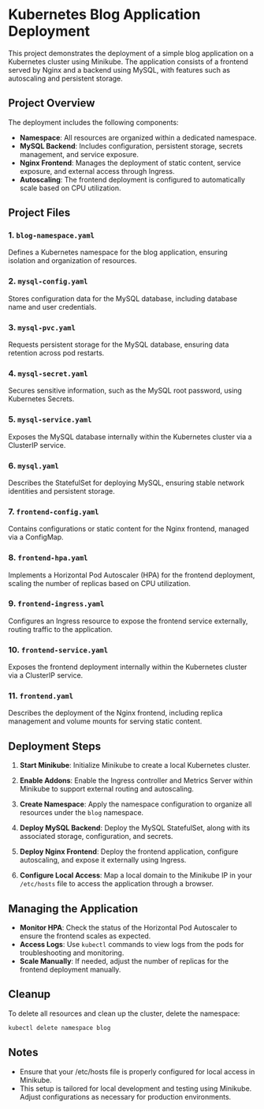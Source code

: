 # Kubernetes Blog Application Deployment

This project demonstrates the deployment of a simple blog application on a Kubernetes cluster using Minikube. The application consists of a frontend served by Nginx and a backend using MySQL, with features such as autoscaling and persistent storage.

## Project Overview

The deployment includes the following components:
- **Namespace**: All resources are organized within a dedicated namespace.
- **MySQL Backend**: Includes configuration, persistent storage, secrets management, and service exposure.
- **Nginx Frontend**: Manages the deployment of static content, service exposure, and external access through Ingress.
- **Autoscaling**: The frontend deployment is configured to automatically scale based on CPU utilization.

## Project Files

### 1. `blog-namespace.yaml`
Defines a Kubernetes namespace for the blog application, ensuring isolation and organization of resources.

### 2. `mysql-config.yaml`
Stores configuration data for the MySQL database, including database name and user credentials.

### 3. `mysql-pvc.yaml`
Requests persistent storage for the MySQL database, ensuring data retention across pod restarts.

### 4. `mysql-secret.yaml`
Secures sensitive information, such as the MySQL root password, using Kubernetes Secrets.

### 5. `mysql-service.yaml`
Exposes the MySQL database internally within the Kubernetes cluster via a ClusterIP service.

### 6. `mysql.yaml`
Describes the StatefulSet for deploying MySQL, ensuring stable network identities and persistent storage.

### 7. `frontend-config.yaml`
Contains configurations or static content for the Nginx frontend, managed via a ConfigMap.

### 8. `frontend-hpa.yaml`
Implements a Horizontal Pod Autoscaler (HPA) for the frontend deployment, scaling the number of replicas based on CPU utilization.

### 9. `frontend-ingress.yaml`
Configures an Ingress resource to expose the frontend service externally, routing traffic to the application.

### 10. `frontend-service.yaml`
Exposes the frontend deployment internally within the Kubernetes cluster via a ClusterIP service.

### 11. `frontend.yaml`
Describes the deployment of the Nginx frontend, including replica management and volume mounts for serving static content.

## Deployment Steps

1. **Start Minikube**:
   Initialize Minikube to create a local Kubernetes cluster.

2. **Enable Addons**:
   Enable the Ingress controller and Metrics Server within Minikube to support external routing and autoscaling.

3. **Create Namespace**:
   Apply the namespace configuration to organize all resources under the `blog` namespace.

4. **Deploy MySQL Backend**:
   Deploy the MySQL StatefulSet, along with its associated storage, configuration, and secrets.

5. **Deploy Nginx Frontend**:
   Deploy the frontend application, configure autoscaling, and expose it externally using Ingress.

6. **Configure Local Access**:
   Map a local domain to the Minikube IP in your `/etc/hosts` file to access the application through a browser.

## Managing the Application

- **Monitor HPA**: Check the status of the Horizontal Pod Autoscaler to ensure the frontend scales as expected.
- **Access Logs**: Use `kubectl` commands to view logs from the pods for troubleshooting and monitoring.
- **Scale Manually**: If needed, adjust the number of replicas for the frontend deployment manually.

## Cleanup

To delete all resources and clean up the cluster, delete the namespace:

```bash
kubectl delete namespace blog
```

## Notes
- Ensure that your /etc/hosts file is properly configured for local access in Minikube.
- This setup is tailored for local development and testing using Minikube. Adjust configurations as necessary for production environments.